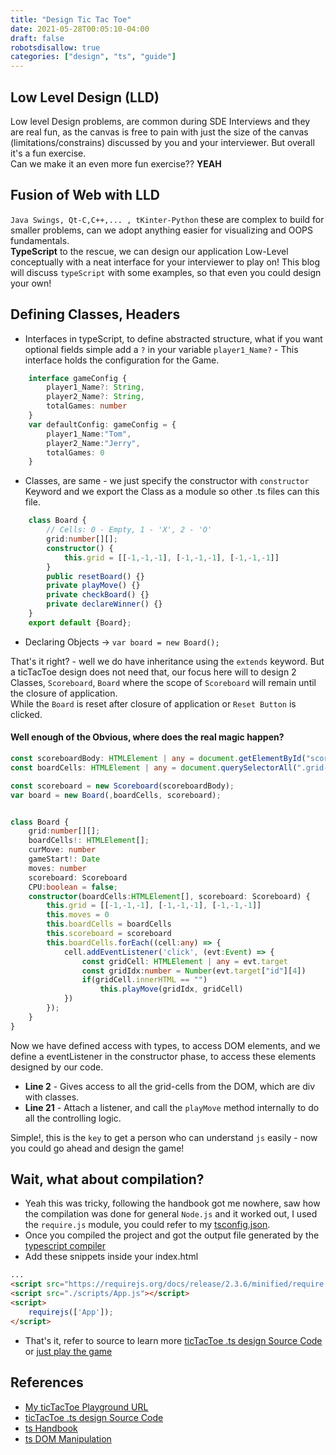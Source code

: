 ```yaml
---
title: "Design Tic Tac Toe"
date: 2021-05-28T00:05:10-04:00
draft: false
robotsdisallow: true
categories: ["design", "ts", "guide"]
---
```


## Low Level Design (LLD)
Low level Design problems, are common during SDE Interviews and they are real fun, as the canvas is free to pain with just the size of the canvas (limitations/constrains) discussed by you and your interviewer. But overall it's a fun exercise.  
Can we make it an even more fun exercise?? **YEAH**

## Fusion of Web with LLD
`Java Swings, Qt-C,C++,... , tKinter-Python` these are complex to build for smaller problems, can we adopt anything easier for visualizing and OOPS fundamentals.   
**TypeScript** to the rescue, we can design our application Low-Level conceptually with a neat interface for your interviewer to play on!
This blog will discuss `typeScript` with some examples, so that even you could design your own!

## Defining Classes, Headers
* Interfaces in typeScript, to define abstracted structure, what if you want optional fields simple add a `?` in your variable `player1_Name?` - This interface holds the configuration for the Game.  
```ts
    interface gameConfig {
        player1_Name?: String,
        player2_Name?: String,
        totalGames: number
    }
    var defaultConfig: gameConfig = { 
        player1_Name:"Tom",
        player2_Name:"Jerry",
        totalGames: 0
    }
```

* Classes, are same - we just specify the constructor with `constructor` Keyword and we export the Class as a module so other .ts files can this file.  

```typescript
    class Board {
        // Cells: 0 - Empty, 1 - 'X', 2 - 'O'
        grid:number[][];
        constructor() {
            this.grid = [[-1,-1,-1], [-1,-1,-1], [-1,-1,-1]]
        }
        public resetBoard() {}
        private playMove() {}
        private checkBoard() {}
        private declareWinner() {}
    }
    export default {Board};
```

* Declaring Objects -> `var board = new Board();`

That's it right? - well we do have inheritance using the `extends` keyword. But a ticTacToe design does not need that, our focus here will to design 2 Classes, `Scoreboard`, `Board` where the scope of `Scoreboard` will remain until the closure of application.  
While the `Board` is reset after closure of application or `Reset Button` is clicked.  

#### Well enough of the Obvious, where does the real magic happen?  

```ts {linenos=inline,hl_lines=["1-2","21-27"]}
const scoreboardBody: HTMLElement | any = document.getElementById("scoreboard_body")
const boardCells: HTMLElement | any = document.querySelectorAll(".grid-cell")

const scoreboard = new Scoreboard(scoreboardBody);
var board = new Board(,boardCells, scoreboard);


class Board {
    grid:number[][];
    boardCells!: HTMLElement[];
    curMove: number
    gameStart!: Date
    moves: number
    scoreboard: Scoreboard
    CPU:boolean = false;
    constructor(boardCells:HTMLElement[], scoreboard: Scoreboard) {
        this.grid = [[-1,-1,-1], [-1,-1,-1], [-1,-1,-1]]
        this.moves = 0
        this.boardCells = boardCells
        this.scoreboard = scoreboard
        this.boardCells.forEach((cell:any) => {
            cell.addEventListener('click', (evt:Event) => {
                const gridCell: HTMLElement | any = evt.target
                const gridIdx:number = Number(evt.target["id"][4])
                if(gridCell.innerHTML == "")
                    this.playMove(gridIdx, gridCell)
            })
        });
    }
}
```

Now we have defined access with types, to access DOM elements, and we define a eventListener in the constructor phase, to access these elements designed by our code. 

* **Line 2** - Gives access to all the grid-cells from the DOM, which are div with classes.
* **Line 21** - Attach a listener, and call the `playMove` method internally to do all the controlling logic.

Simple!, this is the `key` to get a person who can understand `js` easily - now you could go ahead and design the game!

## Wait, what about compilation?
* Yeah this was tricky, following the handbook got me nowhere, saw how the compilation was done for general `Node.js` and it worked out, I used the `require.js` module, you could refer to my [tsconfig.json](https://github.com/guhan62/ticTacToe/blob/master/tsconfig.json).  
* Once you compiled the project and got the output file generated by the [typescript compiler](https://code.visualstudio.com/docs/typescript/typescript-compiling)
* Add these snippets inside your index.html
```html
...
<script src="https://requirejs.org/docs/release/2.3.6/minified/require.js"></script>
<script src="./scripts/App.js"></script>
<script>
    requirejs(['App']);
</script>
```

* That's it, refer to source to learn more [ticTacToe .ts design Source Code](https://github.com/guhan62/ticTacToe) or [just play the game](https://guhan62.github.io/ticTacToe/)

## References
* [My ticTacToe Playground URL](https://guhan62.github.io/ticTacToe/)
* [ticTacToe .ts design Source Code](https://github.com/guhan62/ticTacToe)
* [ts Handbook](https://www.typescriptlang.org/docs/handbook/intro.html)
* [ts DOM Manipulation](https://www.typescriptlang.org/docs/handbook/dom-manipulation.html)
